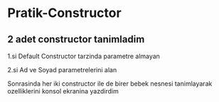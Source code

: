 # Pratik-Constructor

## 2 adet constructor tanimladim

1.si Default Constructor tarzinda parametre almayan

2.si Ad ve Soyad parametrelerini alan


Sonrasinda her iki constructor ile de birer bebek nesnesi tanimlayarak ozelliklerini konsol ekranina yazdirdim